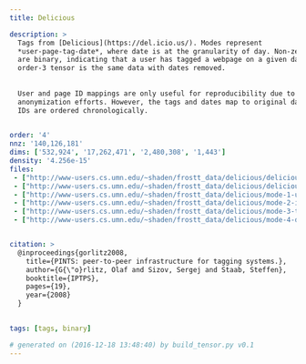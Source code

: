 ```yaml
---
title: Delicious

description: >
  Tags from [Delicious](https://del.icio.us/). Modes represent
  *user-page-tag-date*, where date is at the granularity of day. Non-zero values
  are binary, indicating that a user has tagged a webpage on a given day. The
  order-3 tensor is the same data with dates removed.
  
  
  User and page ID mappings are only useful for reproducibility due to
  anonymization efforts. However, the tags and dates map to original data. Date
  IDs are ordered chronologically.
  

order: '4'
nnz: '140,126,181'
dims: ['532,924', '17,262,471', '2,480,308', '1,443']
density: '4.256e-15'
files:
 - ["http://www-users.cs.umn.edu/~shaden/frostt_data/delicious/delicious-4d.tns.gz", Tensor]
 - ["http://www-users.cs.umn.edu/~shaden/frostt_data/delicious/delicious-3d.tns.gz", Tensor with the fourth mode (dates) removed]
 - ["http://www-users.cs.umn.edu/~shaden/frostt_data/delicious/mode-1-users.map.gz", Users (just points new IDs to old IDs)]
 - ["http://www-users.cs.umn.edu/~shaden/frostt_data/delicious/mode-2-items.map.gz", Items (just points new IDs to old IDs)]
 - ["http://www-users.cs.umn.edu/~shaden/frostt_data/delicious/mode-3-tags.map.gz", Tags]
 - ["http://www-users.cs.umn.edu/~shaden/frostt_data/delicious/mode-4-dates.map.gz", Dates]


citation: >
  @inproceedings{gorlitz2008,
    title={PINTS: peer-to-peer infrastructure for tagging systems.},
    author={G{\"o}rlitz, Olaf and Sizov, Sergej and Staab, Steffen},
    booktitle={IPTPS},
    pages={19},
    year={2008}
  }
  

tags: [tags, binary]

# generated on (2016-12-18 13:48:40) by build_tensor.py v0.1
---
```

